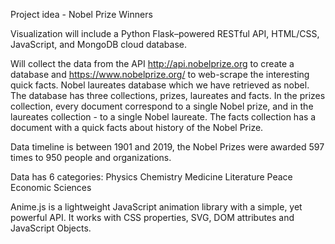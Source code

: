Project idea - Nobel Prize Winners

Visualization will include a Python Flask–powered RESTful API, HTML/CSS, JavaScript, and MongoDB cloud database.

Will collect the data from the API http://api.nobelprize.org to create a database and https://www.nobelprize.org/ to web-scrape the interesting quick facts.
Nobel laureates database which we have retrieved as nobel. The database has three collections, prizes, laureates and facts. In the prizes collection, every document correspond to a single Nobel prize, and in the laureates collection - to a single Nobel laureate. The facts collection has a document with a quick facts about history of the Nobel Prize.

Data timeline is between 1901 and 2019, the Nobel Prizes were awarded 597 times to 950 people and organizations.

Data has 6 categories:
Physics
Chemistry
Medicine
Literature
Peace
Economic Sciences

Anime.js is a lightweight JavaScript animation library with a simple, yet powerful API.
It works with CSS properties, SVG, DOM attributes and JavaScript Objects.
